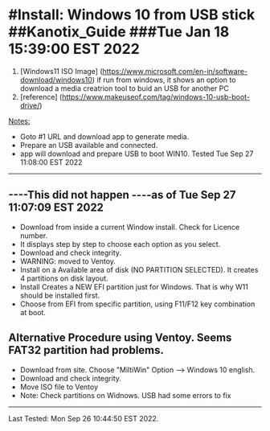#Install: Windows 10 from USB stick
##Kanotix_Guide
###Tue Jan 18 15:39:00 EST 2022
===============================

1. [Windows11 ISO Image] (https://www.microsoft.com/en-in/software-download/windows10)
   if run from windows, it shows an option to download a media creatrion tool to buid an USB for another PC
2. [reference] (https://www.makeuseof.com/tag/windows-10-usb-boot-drive/)

<u>Notes:  </u>
+ Goto #1 URL and download app to generate media.
+ Prepare an USB available and connected.
+ app will download and prepare USB to boot WIN10.
Tested Tue Sep 27 11:08:00 EST 2022

----
----This did not happen
----as of Tue Sep 27 11:07:09 EST 2022
----
+ Download from inside a current Window install. Check for Licence number.
+ It displays step by step to choose each option as you select.
+ Download and check integrity.
+ WARNING: moved to Ventoy.
+ Install on a Available area of disk (NO PARTITION SELECTED). It creates 4 partitions on disk layout.
+ Install Creates a NEW EFI partition just for Windows. That is why W11 should be installed first.
+ Choose from EFI from specific partition, using F11/F12 key combination at boot.


Alternative Procedure using Ventoy. Seems FAT32 partition had problems.
---
+ Download from site. Choose "MiltiWin" Option --> Windows 10 english. 
+ Download and check integrity.
+ Move ISO file to Ventoy
+ Note: Check partitions on Widnows. USB had some errors to fix

---
Last Tested: Mon Sep 26 10:44:50 EST 2022.

